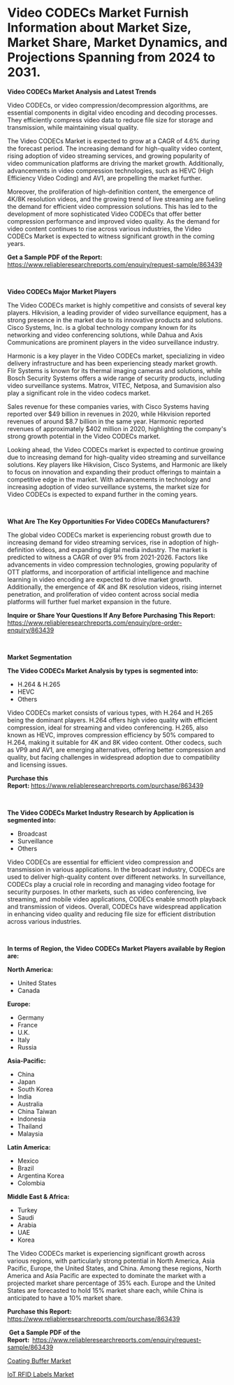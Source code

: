 <p><h1>Video CODECs Market Furnish Information about Market Size, Market Share, Market Dynamics, and Projections Spanning from 2024 to 2031.</h1></p><p><strong>Video CODECs Market Analysis and Latest Trends</strong></p>
<p><p>Video CODECs, or video compression/decompression algorithms, are essential components in digital video encoding and decoding processes. They efficiently compress video data to reduce file size for storage and transmission, while maintaining visual quality.</p><p>The Video CODECs Market is expected to grow at a CAGR of 4.6% during the forecast period. The increasing demand for high-quality video content, rising adoption of video streaming services, and growing popularity of video communication platforms are driving the market growth. Additionally, advancements in video compression technologies, such as HEVC (High Efficiency Video Coding) and AV1, are propelling the market further.</p><p>Moreover, the proliferation of high-definition content, the emergence of 4K/8K resolution videos, and the growing trend of live streaming are fueling the demand for efficient video compression solutions. This has led to the development of more sophisticated Video CODECs that offer better compression performance and improved video quality. As the demand for video content continues to rise across various industries, the Video CODECs Market is expected to witness significant growth in the coming years.</p></p>
<p><strong>Get a Sample PDF of the Report:&nbsp;</strong> <a href="https://www.reliableresearchreports.com/enquiry/request-sample/863439">https://www.reliableresearchreports.com/enquiry/request-sample/863439</a></p>
<p>&nbsp;</p>
<p><strong>Video CODECs Major Market Players</strong></p>
<p><p>The Video CODECs market is highly competitive and consists of several key players. Hikvision, a leading provider of video surveillance equipment, has a strong presence in the market due to its innovative products and solutions. Cisco Systems, Inc. is a global technology company known for its networking and video conferencing solutions, while Dahua and Axis Communications are prominent players in the video surveillance industry.</p><p>Harmonic is a key player in the Video CODECs market, specializing in video delivery infrastructure and has been experiencing steady market growth. Flir Systems is known for its thermal imaging cameras and solutions, while Bosch Security Systems offers a wide range of security products, including video surveillance systems. Matrox, VITEC, Netposa, and Sumavision also play a significant role in the video codecs market.</p><p>Sales revenue for these companies varies, with Cisco Systems having reported over $49 billion in revenues in 2020, while Hikvision reported revenues of around $8.7 billion in the same year. Harmonic reported revenues of approximately $402 million in 2020, highlighting the company's strong growth potential in the Video CODECs market.</p><p>Looking ahead, the Video CODECs market is expected to continue growing due to increasing demand for high-quality video streaming and surveillance solutions. Key players like Hikvision, Cisco Systems, and Harmonic are likely to focus on innovation and expanding their product offerings to maintain a competitive edge in the market. With advancements in technology and increasing adoption of video surveillance systems, the market size for Video CODECs is expected to expand further in the coming years.</p></p>
<p>&nbsp;</p>
<p><strong>What Are The Key Opportunities For Video CODECs Manufacturers?</strong></p>
<p><p>The global video CODECs market is experiencing robust growth due to increasing demand for video streaming services, rise in adoption of high-definition videos, and expanding digital media industry. The market is predicted to witness a CAGR of over 9% from 2021-2026. Factors like advancements in video compression technologies, growing popularity of OTT platforms, and incorporation of artificial intelligence and machine learning in video encoding are expected to drive market growth. Additionally, the emergence of 4K and 8K resolution videos, rising internet penetration, and proliferation of video content across social media platforms will further fuel market expansion in the future.</p></p>
<p><strong>Inquire or Share Your Questions If Any Before Purchasing This Report:</strong> <a href="https://www.reliableresearchreports.com/enquiry/pre-order-enquiry/863439">https://www.reliableresearchreports.com/enquiry/pre-order-enquiry/863439</a></p>
<p>&nbsp;</p>
<p><strong>Market Segmentation</strong></p>
<p><strong>The Video CODECs Market Analysis by types is segmented into:</strong></p>
<p><ul><li>H.264 & H.265</li><li>HEVC</li><li>Others</li></ul></p>
<p><p>Video CODECs market consists of various types, with H.264 and H.265 being the dominant players. H.264 offers high video quality with efficient compression, ideal for streaming and video conferencing. H.265, also known as HEVC, improves compression efficiency by 50% compared to H.264, making it suitable for 4K and 8K video content. Other codecs, such as VP9 and AV1, are emerging alternatives, offering better compression and quality, but facing challenges in widespread adoption due to compatibility and licensing issues.</p></p>
<p><strong>Purchase this Report:&nbsp;</strong><a href="https://www.reliableresearchreports.com/purchase/863439">https://www.reliableresearchreports.com/purchase/863439</a></p>
<p>&nbsp;</p>
<p><strong>The Video CODECs Market Industry Research by Application is segmented into:</strong></p>
<p><ul><li>Broadcast</li><li>Surveillance</li><li>Others</li></ul></p>
<p><p>Video CODECs are essential for efficient video compression and transmission in various applications. In the broadcast industry, CODECs are used to deliver high-quality content over different networks. In surveillance, CODECs play a crucial role in recording and managing video footage for security purposes. In other markets, such as video conferencing, live streaming, and mobile video applications, CODECs enable smooth playback and transmission of videos. Overall, CODECs have widespread application in enhancing video quality and reducing file size for efficient distribution across various industries.</p></p>
<p>&nbsp;</p>
<p><strong>In terms of Region, the Video CODECs Market Players available by Region are:</strong></p>
<p>
    <p> <strong> North America: </strong>
        <ul>
            <li>United States</li>
            <li>Canada</li>
        </ul>
        </p> 
    <p> <strong> Europe: </strong>
        <ul>
            <li>Germany</li>
            <li>France</li>
            <li>U.K.</li>
            <li>Italy</li>
            <li>Russia</li>
        </ul>
        </p> 
    <p> <strong> Asia-Pacific: </strong>
        <ul>
            <li>China</li>
            <li>Japan</li>
            <li>South Korea</li>
            <li>India</li>
            <li>Australia</li>
            <li>China Taiwan</li>
            <li>Indonesia</li>
            <li>Thailand</li>
            <li>Malaysia</li>
        </ul>
        </p> 
    <p> <strong> Latin America: </strong>
        <ul>
            <li>Mexico</li>
            <li>Brazil</li>
            <li>Argentina Korea</li>
            <li>Colombia</li>
        </ul>
        </p> 
    <p> <strong> Middle East & Africa: </strong>
        <ul>
            <li>Turkey</li>
            <li>Saudi</li>
            <li>Arabia</li>
            <li>UAE</li>
            <li>Korea</li>
        </ul>
    </p>
    </p>
<p><p>The Video CODECs market is experiencing significant growth across various regions, with particularly strong potential in North America, Asia Pacific, Europe, the United States, and China. Among these regions, North America and Asia Pacific are expected to dominate the market with a projected market share percentage of 35% each. Europe and the United States are forecasted to hold 15% market share each, while China is anticipated to have a 10% market share.</p></p>
<p><strong>Purchase this Report: </strong><a href="https://www.reliableresearchreports.com/purchase/863439">https://www.reliableresearchreports.com/purchase/863439</a></p>
<p>&nbsp;<strong>Get a Sample PDF of the Report:&nbsp;&nbsp;</strong><a href="https://www.reliableresearchreports.com/enquiry/request-sample/863439">https://www.reliableresearchreports.com/enquiry/request-sample/863439</a></p>
<p><strong></strong></p>
<p><p><a href="https://noble-drawer-34c.notion.site/Coating-Buffer-Market-Size-Share-Trends-Analysis-Report-By-Material-By-Type-By-End-user-By-Reg-8d52747157de403d864180d5930fe685">Coating Buffer Market</a></p><p><a href="https://medium.com/@jacesipes09/iot-rfid-labels-market-analysis-and-sze-forecasted-for-period-from-2024-to-2031-f13147edda6a">IoT RFID Labels Market</a></p></p>